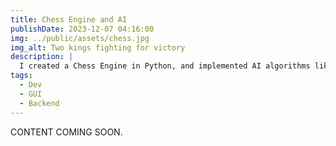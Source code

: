 ```yaml
---
title: Chess Engine and AI
publishDate: 2023-12-07 04:16:00
img: ../public/assets/chess.jpg
img_alt: Two kings fighting for victory
description: |
  I created a Chess Engine in Python, and implemented AI algorithms like Nega-Max and Alpha-Beta Pruning.
tags:
  - Dev
  - GUI
  - Backend
---
```


CONTENT COMING SOON.
